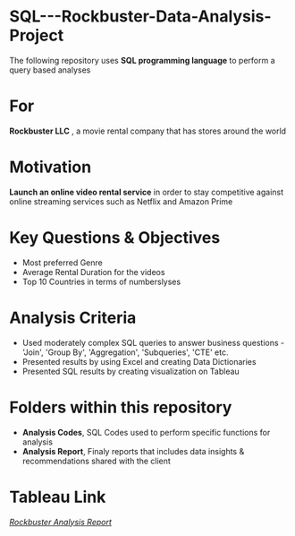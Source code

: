 # SQL---Rockbuster-Data-Analysis-Project
The following repository uses **SQL programming language** to perform a query based analyses

# For
**Rockbuster LLC** , a movie rental company that has stores around the world

# Motivation
**Launch an online video rental service** in order to stay competitive against online streaming services such as Netflix and Amazon Prime

# Key Questions & Objectives
- Most preferred Genre
- Average Rental Duration for the videos
- Top 10 Countries in terms of numberslyses

# Analysis Criteria
- Used moderately complex SQL queries to answer business questions - 'Join', 'Group By', 'Aggregation', 'Subqueries', 'CTE' etc.
- Presented results by using Excel and creating Data Dictionaries 
- Presented SQL results by creating visualization on Tableau


# Folders within this repository
- **Analysis Codes**, SQL Codes used to perform specific functions for analysis
- **Analysis Report**, Finaly reports that includes data insights & recommendations shared with the client

# **Tableau Link**
*[Rockbuster Analysis Report](https://public.tableau.com/app/profile/keshav.dewan3649/viz/RockBusterAnalysis/RockbusterAnalysis)*
